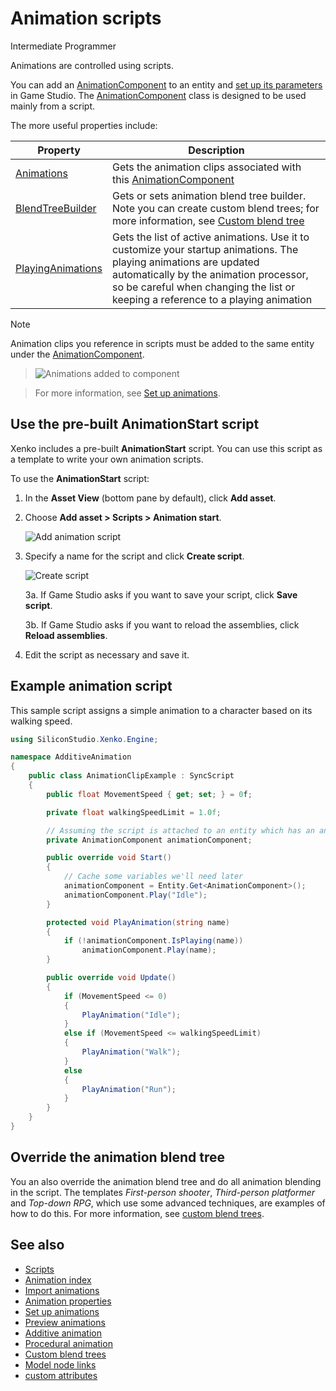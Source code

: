 # Animation scripts

<span class="label label-doc-level">Intermediate</span>
<span class="label label-doc-audience">Programmer</span>

Animations are controlled using scripts. 

You can add an [AnimationComponent](xref:SiliconStudio.Xenko.Engine.AnimationComponent) to an entity and [set up its parameters](set-up-animations.md) in Game Studio. The [AnimationComponent](xref:SiliconStudio.Xenko.Engine.AnimationComponent) class is designed to be used mainly from a script. 

The more useful properties include:

| Property | Description
| -------- | -----------
| [Animations](xref:SiliconStudio.Xenko.Engine.AnimationComponent#SiliconStudio_Xenko_Engine_AnimationComponent_Animations) | Gets the animation clips associated with this [AnimationComponent](xref:SiliconStudio.Xenko.Engine.AnimationComponent)
| [BlendTreeBuilder](xref:SiliconStudio.Xenko.Engine.AnimationComponent#SiliconStudio_Xenko_Engine_AnimationComponent_BlendTreeBuilder) | Gets or sets animation blend tree builder. Note you can create custom blend trees; for more information, see [Custom blend tree](custom-blend-trees.md)
| [PlayingAnimations](xref:SiliconStudio.Xenko.Engine.AnimationComponent#SiliconStudio_Xenko_Engine_AnimationComponent_PlayingAnimations) | Gets the list of active animations. Use it to customize your startup animations. The playing animations are updated automatically by the animation processor, so be careful when changing the list or keeping a reference to a playing animation

>[!Note]
>Animation clips you reference in scripts must be added to the same entity under the [AnimationComponent](xref:SiliconStudio.Xenko.Engine.AnimationComponent).

>![Animations added to component](media/animations-added-to-component.png)

>For more information, see [Set up animations](set-up-animations.md).

## Use the pre-built **AnimationStart** script

Xenko includes a pre-built **AnimationStart** script. You can use this script as a template to write your own animation scripts.

To use the **AnimationStart** script:

1. In the **Asset View** (bottom pane by default), click **Add asset**.

2. Choose **Add asset > Scripts > Animation start**.

    ![Add animation script](media/animations-additive-animations-animation-start.png)

3. Specify a name for the script and click **Create script**.

    ![Create script](media/name-animation-script.png)

    3a. If Game Studio asks if you want to save your script, click **Save script**.
    
    3b. If Game Studio asks if you want to reload the assemblies, click **Reload assemblies**.

4. Edit the script as necessary and save it.

## Example animation script

This sample script assigns a simple animation to a character based on its walking speed.

```cs
using SiliconStudio.Xenko.Engine;

namespace AdditiveAnimation
{
    public class AnimationClipExample : SyncScript
    {
        public float MovementSpeed { get; set; } = 0f;

        private float walkingSpeedLimit = 1.0f;

        // Assuming the script is attached to an entity which has an animation component
        private AnimationComponent animationComponent;

        public override void Start()
        {
            // Cache some variables we'll need later
            animationComponent = Entity.Get<AnimationComponent>();
            animationComponent.Play("Idle");
        }

        protected void PlayAnimation(string name)
        {
            if (!animationComponent.IsPlaying(name))
                animationComponent.Play(name);
        }

        public override void Update()
        {
            if (MovementSpeed <= 0)
            {
                PlayAnimation("Idle");
            }
            else if (MovementSpeed <= walkingSpeedLimit)
            {
                PlayAnimation("Walk");
            }
            else 
            {
                PlayAnimation("Run");
            }
        }
    }
}
```

## Override the animation blend tree

You an also override the animation blend tree and do all animation blending in the script. The templates *First-person shooter*, *Third-person platformer* and *Top-down RPG*, which use some advanced techniques, are examples of how to do this. For more information, see [custom blend trees](custom-blend-trees.md).

## See also

* [Scripts](../scripts/index.md)
* [Animation index](index.md)
* [Import animations](import-animations.md)
* [Animation properties](animation-properties.md)
* [Set up animations](set-up-animations.md)
* [Preview animations](preview-animations.md)
* [Additive animation](additive-animation.md)
* [Procedural animation](procedural-animation.md)
* [Custom blend trees](custom-blend-trees.md)
* [Model node links](model-node-links.md)
* [custom attributes](custom-attributes.md)